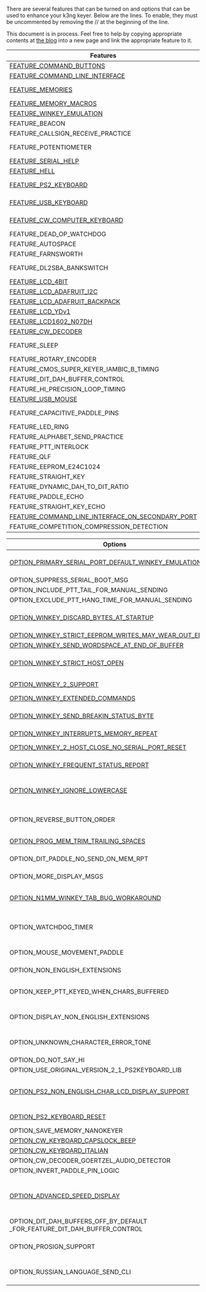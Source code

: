 There are several features that can be turned on and options that can be used to enhance your k3ng keyer. Below are the lines. To enable, they must be uncommented by removing the // at the beginning of the line.

This document is in process. Feel free to help by copying appropriate contents at [the blog](http://blog.radioartisan.com/arduino-cw-keyer/) into a new page and link the appropriate feature to it.

| Features | Location | Notes |
| ---- |:----:|:---------------|
|[FEATURE_COMMAND_BUTTONS](https://github.com/k3ng/k3ng_cw_keyer/wiki/300-Feature:-Command-Buttons) | keyer_features_and_options.h | Enable command buttons 
|[FEATURE_COMMAND_LINE_INTERFACE](https://github.com/k3ng/k3ng_cw_keyer/wiki/310-Feature:-Command-Line-Interface) | keyer_features_and_options.h | Enable command line interface over serial connection
|[FEATURE_MEMORIES](https://github.com/k3ng/k3ng_cw_keyer/wiki/350-Feature:-Memory) | keyer_features_and_options.h | on the Arduino Due, you must have FEATURE_EEPROM_E24C1024 and E24C1024 EEPROM hardware in order to compile this
|[FEATURE_MEMORY_MACROS](https://github.com/k3ng/k3ng_cw_keyer/wiki/Feature:-Memory) | keyer_features_and_options.h | 
|[FEATURE_WINKEY_EMULATION](https://github.com/k3ng/k3ng_cw_keyer/wiki/Feature:-Winkey) | keyer_features_and_options.h | 
|FEATURE_BEACON | keyer_features_and_options.h | 
|FEATURE_CALLSIGN_RECEIVE_PRACTICE | keyer_features_and_options.h | 
|FEATURE_POTENTIOMETER | keyer_features_and_options.h | Speed control, if enabled, must have pot connected or false wpm will trigger changes randomly
|[FEATURE_SERIAL_HELP](https://github.com/k3ng/k3ng_cw_keyer/wiki/Feature:-Command-Line-Interface) | keyer_features_and_options.h | show help for command line interface
|[FEATURE_HELL](https://github.com/k3ng/k3ng_cw_keyer/wiki/395-Feature:-Hellschreiber) | keyer_features_and_options.h | 
|[FEATURE_PS2_KEYBOARD](https://github.com/k3ng/k3ng_cw_keyer/wiki/Feature:-Keyboard-Mouse) | keyer_features_and_options.h | Use a PS2 keyboard to send code - Change keyboard layout (non-US) in K3NG_PS2Keyboard.h.  Additional options below.
|[FEATURE_USB_KEYBOARD](https://github.com/k3ng/k3ng_cw_keyer/wiki/Feature:-Keyboard-Mouse) | keyer_features_and_options.h | Use a USB keyboard to send code - Uncomment three lines in k3ng_keyer.ino (search for note_usb_uncomment_lines)
|[FEATURE_CW_COMPUTER_KEYBOARD](https://github.com/k3ng/k3ng_cw_keyer/wiki/Feature:-Keyboard-Mouse) | keyer_features_and_options.h | Have an Arduino Due or Leonardo act as a USB HID (Human Interface Device) keyboard and use the paddle to "type" characters on the computer
|FEATURE_DEAD_OP_WATCHDOG | keyer_features_and_options.h | 
|FEATURE_AUTOSPACE | keyer_features_and_options.h | 
|FEATURE_FARNSWORTH | keyer_features_and_options.h | 
|FEATURE_DL2SBA_BANKSWITCH | keyer_features_and_options.h | Switch memory banks feature as described here: http://dl2sba.com/index.php?option=com_content&view=article&id=131:nanokeyer&catid=15:shack&Itemid=27#english
|[FEATURE_LCD_4BIT](https://github.com/k3ng/k3ng_cw_keyer/wiki/Feature:-Display) | keyer_features_and_options.h | classic LCD disidefplay using 4 I/O lines
|[FEATURE_LCD_ADAFRUIT_I2C](https://github.com/k3ng/k3ng_cw_keyer/wiki/Feature:-Display) | keyer_features_and_options.h | Adafruit I2C LCD display using MCP23017 at addr 0x20
|[FEATURE_LCD_ADAFRUIT_BACKPACK](https://github.com/k3ng/k3ng_cw_keyer/wiki/Feature:-Display) | keyer_features_and_options.h | Adafruit I2C LCD Backup using MCP23008
|[FEATURE_LCD_YDv1](https://github.com/k3ng/k3ng_cw_keyer/wiki/Feature:-Display) | keyer_features_and_options.h | YourDuino I2C LCD display with old LCM 1602 V1 ic
|[FEATURE_LCD1602_N07DH](https://github.com/k3ng/k3ng_cw_keyer/wiki/Feature:-Display) | keyer_features_and_options.h | http://linksprite.com/wiki/index.php5?title=16_X_2_LCD_Keypad_Shield_for_Arduino
|[FEATURE_CW_DECODER](https://github.com/k3ng/k3ng_cw_keyer/wiki/385-Feature:-CW-Decoder) | keyer_features_and_options.h | Decode CW into the keyer
|FEATURE_SLEEP | keyer_features_and_options.h | go to sleep after x minutes to conserve battery power (not compatible with Arduino DUE, may have mixed results with Mega and Mega ADK)
|FEATURE_ROTARY_ENCODER | keyer_features_and_options.h | Use a rotary encoder for speed control
|FEATURE_CMOS_SUPER_KEYER_IAMBIC_B_TIMING | keyer_features_and_options.h | 
|FEATURE_DIT_DAH_BUFFER_CONTROL | keyer_features_and_options.h | 
|FEATURE_HI_PRECISION_LOOP_TIMING | keyer_features_and_options.h | 
|[FEATURE_USB_MOUSE](https://github.com/k3ng/k3ng_cw_keyer/wiki/Feature:-Keyboard-Mouse) | keyer_features_and_options.h | Uncomment three lines in k3ng_keyer.ino (search for note_usb_uncomment_lines)
|FEATURE_CAPACITIVE_PADDLE_PINS | keyer_features_and_options.h | remove the bypass capacitors on the paddle_left and paddle_right lines when using capactive paddles
|FEATURE_LED_RING | keyer_features_and_options.h | Mayhew Labs Led Ring support for rotary encoder
|FEATURE_ALPHABET_SEND_PRACTICE | keyer_features_and_options.h | enables command mode S command - created by Ryan, KC2ZWM
|FEATURE_PTT_INTERLOCK | keyer_features_and_options.h | 
|FEATURE_QLF | keyer_features_and_options.h | 
|FEATURE_EEPROM_E24C1024 | keyer_features_and_options.h | 
|FEATURE_STRAIGHT_KEY | keyer_features_and_options.h | 
|FEATURE_DYNAMIC_DAH_TO_DIT_RATIO | keyer_features_and_options.h | 
|FEATURE_PADDLE_ECHO | keyer_features_and_options.h | 
|FEATURE_STRAIGHT_KEY_ECHO | keyer_features_and_options.h | 
|[FEATURE_COMMAND_LINE_INTERFACE_ON_SECONDARY_PORT](https://github.com/k3ng/k3ng_cw_keyer/wiki/Feature:-Command-Line-Interface) | keyer_features_and_options.h | Activate the Command Line interface on the secondary serial port
|FEATURE_COMPETITION_COMPRESSION_DETECTION | keyer_features_and_options.h | **Experimental**


| Options | Location | Notes |
| --- |:-------:|:----------------|
|[OPTION_PRIMARY_SERIAL_PORT_DEFAULT_WINKEY_EMULATION](https://github.com/k3ng/k3ng_cw_keyer/wiki/Feature:-Winkey) |keyer_features_and_options.h | Use when activating both FEATURE_WINKEY_EMULATION and FEATURE_COMMAND_LINE_INTERFACE 
|OPTION_SUPPRESS_SERIAL_BOOT_MSG | keyer_features_and_options.h | 
|OPTION_INCLUDE_PTT_TAIL_FOR_MANUAL_SENDING | keyer_features_and_options.h | 
|OPTION_EXCLUDE_PTT_HANG_TIME_FOR_MANUAL_SENDING | keyer_features_and_options.h | 
|[OPTION_WINKEY_DISCARD_BYTES_AT_STARTUP](https://github.com/k3ng/k3ng_cw_keyer/wiki/Feature:-Winkey) | keyer_features_and_options.h | if ASR is not disabled, you may need this to discard errant serial port bytes at startup
|[OPTION_WINKEY_STRICT_EEPROM_WRITES_MAY_WEAR_OUT_EEPROM](https://github.com/k3ng/k3ng_cw_keyer/wiki/Feature:-Winkey) | keyer_features_and_options.h | 
|[OPTION_WINKEY_SEND_WORDSPACE_AT_END_OF_BUFFER](https://github.com/k3ng/k3ng_cw_keyer/wiki/Feature:-Winkey) | keyer_features_and_options.h | 
|[OPTION_WINKEY_STRICT_HOST_OPEN](https://github.com/k3ng/k3ng_cw_keyer/wiki/Feature:-Winkey) | keyer_features_and_options.h | require an admin host open Winkey command before doing any other commands
|[OPTION_WINKEY_2_SUPPORT](https://github.com/k3ng/k3ng_cw_keyer/wiki/Feature:-Winkey) | keyer_features_and_options.h | comment out to revert to Winkey version 1 emulation
|[OPTION_WINKEY_EXTENDED_COMMANDS](https://github.com/k3ng/k3ng_cw_keyer/wiki/Feature:-Winkey) | keyer_features_and_options.h | **in development**
|[OPTION_WINKEY_SEND_BREAKIN_STATUS_BYTE](https://github.com/k3ng/k3ng_cw_keyer/wiki/Feature:-Winkey) | keyer_features_and_options.h | additional code to check_dit_paddle() and check_dah_paddle() to send 0xC2 status byte when paddles are hit
|[OPTION_WINKEY_INTERRUPTS_MEMORY_REPEAT](https://github.com/k3ng/k3ng_cw_keyer/wiki/Feature:-Winkey) | keyer_features_and_options.h | 
|[OPTION_WINKEY_2_HOST_CLOSE_NO_SERIAL_PORT_RESET](https://github.com/k3ng/k3ng_cw_keyer/wiki/Feature:-Winkey) | keyer_features_and_options.h | activate this when using Winkey 2 emulation and Win-Test
|[OPTION_WINKEY_FREQUENT_STATUS_REPORT](https://github.com/k3ng/k3ng_cw_keyer/wiki/Feature:-Winkey) | keyer_features_and_options.h | activate this to make Winkey emulation play better with RUMlog and RUMped
|[OPTION_WINKEY_IGNORE_LOWERCASE](https://github.com/k3ng/k3ng_cw_keyer/wiki/Feature:-Winkey) | keyer_features_and_options.h | Enable for typical K1EL Winkeyer behavior (use for SkookumLogger version 1.10.14 and prior to workaround "r" bug)
|OPTION_REVERSE_BUTTON_ORDER | keyer_features_and_options.h | This is mainly for the DJ0MY NanoKeyer http://nanokeyer.wordpress.com/
|[OPTION_PROG_MEM_TRIM_TRAILING_SPACES](https://github.com/k3ng/k3ng_cw_keyer/wiki/Feature:-Command-Mode) | keyer_features_and_options.h | trim trailing spaces from memory when programming in command mode
|OPTION_DIT_PADDLE_NO_SEND_ON_MEM_RPT | keyer_features_and_options.h | this makes dit paddle memory interruption a little smoother
|OPTION_MORE_DISPLAY_MSGS | keyer_features_and_options.h | additional optional display messages - comment out to save memory
|[OPTION_N1MM_WINKEY_TAB_BUG_WORKAROUND](https://github.com/k3ng/k3ng_cw_keyer/wiki/Feature:-Winkey) | keyer_features_and_options.h | enable this to ignore the TAB key in the Send CW window (this breaks SO2R functionality in N1MM)
|OPTION_WATCHDOG_TIMER | keyer_features_and_options.h | this enables a four second ATmega48/88/168/328 watchdog timer; use for unattended/remote operation only
|OPTION_MOUSE_MOVEMENT_PADDLE | keyer_features_and_options.h | **experimental** (just fooling around) - mouse movement will act like a paddle
|OPTION_NON_ENGLISH_EXTENSIONS | keyer_features_and_options.h | add support for additional CW characters (i.e. À, Å, Þ, etc.)
|OPTION_KEEP_PTT_KEYED_WHEN_CHARS_BUFFERED | keyer_features_and_options.h | this option keeps PTT high if there are characters buffered from the keyboard, the serial interface, or Winkey
|OPTION_DISPLAY_NON_ENGLISH_EXTENSIONS | keyer_features_and_options.h | LCD display suport for non-English (NO/DK/DE) characters - Courtesy of OZ1JHM
|OPTION_UNKNOWN_CHARACTER_ERROR_TONE | keyer_features_and_options.h | Play a tone when an unknown character is entered, aka you messed up so bad the keyer hasn't a clue :-)
|OPTION_DO_NOT_SAY_HI | keyer_features_and_options.h | 
|OPTION_USE_ORIGINAL_VERSION_2_1_PS2KEYBOARD_LIB | keyer_features_and_options.h | 
|[OPTION_PS2_NON_ENGLISH_CHAR_LCD_DISPLAY_SUPPORT](https://github.com/k3ng/k3ng_cw_keyer/wiki/Feature:-Keyboard-Mouse) | keyer_features_and_options.h | makes some non-English characters from the PS2 keyboard display correctly in the LCD display (donated by Marcin sp5iou)
|[OPTION_PS2_KEYBOARD_RESET](https://github.com/k3ng/k3ng_cw_keyer/wiki/Feature:-Keyboard-Mouse) | keyer_features_and_options.h | reset the PS2 keyboard upon startup with 0xFF (contributed by Bill, W9BEL)
|OPTION_SAVE_MEMORY_NANOKEYER | keyer_features_and_options.h | 
|[OPTION_CW_KEYBOARD_CAPSLOCK_BEEP](https://github.com/k3ng/k3ng_cw_keyer/wiki/Feature:-Keyboard-Mouse)| keyer_features_and_options.h | 
|[OPTION_CW_KEYBOARD_ITALIAN](https://github.com/k3ng/k3ng_cw_keyer/wiki/Feature:-Keyboard-Mouse) | keyer_features_and_options.h | 
|OPTION_CW_DECODER_GOERTZEL_AUDIO_DETECTOR| keyer_features_and_options.h | 
|OPTION_INVERT_PADDLE_PIN_LOGIC | keyer_features_and_options.h | 
|[OPTION_ADVANCED_SPEED_DISPLAY](https://github.com/k3ng/k3ng_cw_keyer/wiki/Feature:-Display) | keyer_features_and_options.h | enables "nerd" speed visualization on display: wpm, cpm (char per min), duration of dit and dah in milliseconds and ratio (contributed by Giorgio, IZ2XBZ)
|OPTION_DIT_DAH_BUFFERS_OFF_BY_DEFAULT _FOR_FEATURE_DIT_DAH_BUFFER_CONTROL | keyer_features_and_options.h | 
|OPTION_PROSIGN_SUPPORT | keyer_features_and_options.h | additional prosign support for paddle and straight key echo on display, CLI, and in memory storage
|OPTION_RUSSIAN_LANGUAGE_SEND_CLI | keyer_features_and_options.h | Russian language CLI sending support (contributed by Павел Бирюков, UA1AQC)